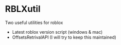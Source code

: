 # RBLXutil
Two useful utilities for roblox
- Latest roblox version script (windows & mac)
- OffsetsRetrivalAPI (I will try to keep this maintained)
